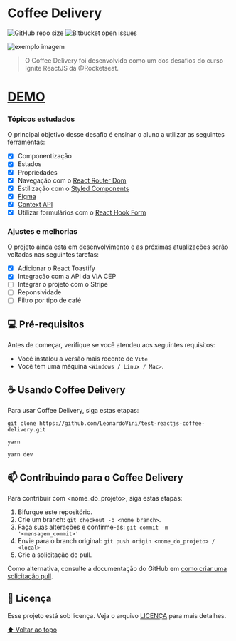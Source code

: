 # Coffee Delivery

<!---Esses são exemplos. Veja https://shields.io para outras pessoas ou para personalizar este conjunto de escudos. Você pode querer incluir dependências, status do projeto e informações de licença aqui--->

![GitHub repo size](https://img.shields.io/github/repo-size/LeonardoVini/test-reactjs-coffee-delivery)
![Bitbucket open issues](https://img.shields.io/bitbucket/issues/LeonardoVini/test-reactjs-coffee-delivery)

<img src="coffee_delivery.png" alt="exemplo imagem">

> O Coffee Delivery foi desenvolvido como um dos desafios do curso Ignite ReactJS da @Rocketseat.

# [DEMO](https://test-reactjs-coffee-delivery-k5ow.vercel.app/)

### Tópicos estudados

O principal objetivo desse desafio é ensinar o aluno a utilizar as seguintes ferramentas:

- [x] Componentização
- [x] Estados
- [x] Propriedades
- [x] Navegação com o [React Router Dom](https://reactrouter.com/en/main)
- [x] Estilização com o [Styled Components](https://styled-components.com/docs)
- [x] [Figma](https://www.figma.com)
- [x] [Context API](https://reactjs.org/docs/context.html)
- [x] Utilizar formulários com o [React Hook Form](https://react-hook-form.com)

### Ajustes e melhorias

O projeto ainda está em desenvolvimento e as próximas atualizações serão voltadas nas seguintes tarefas:

- [x] Adicionar o React Toastify
- [x] Integração com a API da VIA CEP 
- [ ] Integrar o projeto com o Stripe
- [ ] Reponsividade
- [ ] Filtro por tipo de café

## 💻 Pré-requisitos

Antes de começar, verifique se você atendeu aos seguintes requisitos:
<!---Estes são apenas requisitos de exemplo. Adicionar, duplicar ou remover conforme necessário--->
* Você instalou a versão mais recente de `Vite`
* Você tem uma máquina `<Windows / Linux / Mac>`.

## ☕ Usando Coffee Delivery

Para usar Coffee Delivery, siga estas etapas:

```
git clone https://github.com/LeonardoVini/test-reactjs-coffee-delivery.git
```

```
yarn
```
```
yarn dev
```

## 📫 Contribuindo para o Coffee Delivery
<!---Se o seu README for longo ou se você tiver algum processo ou etapas específicas que deseja que os contribuidores sigam, considere a criação de um arquivo CONTRIBUTING.md separado--->
Para contribuir com <nome_do_projeto>, siga estas etapas:

1. Bifurque este repositório.
2. Crie um branch: `git checkout -b <nome_branch>`.
3. Faça suas alterações e confirme-as: `git commit -m '<mensagem_commit>'`
4. Envie para o branch original: `git push origin <nome_do_projeto> / <local>`
5. Crie a solicitação de pull.

Como alternativa, consulte a documentação do GitHub em [como criar uma solicitação pull](https://help.github.com/en/github/collaborating-with-issues-and-pull-requests/creating-a-pull-request).

## 📝 Licença

Esse projeto está sob licença. Veja o arquivo [LICENÇA](LICENSE.md) para mais detalhes.

[⬆ Voltar ao topo](#nome-do-projeto)<br>
